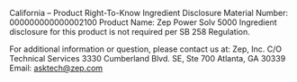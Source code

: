  
 
 
California – Product Right-To-Know Ingredient Disclosure 
Material Number: 000000000000002100 
Product Name: Zep Power Solv 5000 
Ingredient disclosure for this product is not required per SB 258 Regulation. 
 
For additional information or question, please contact us at: 
Zep, Inc. 
C/O Technical Services 
3330 Cumberland Blvd. SE, Ste 700 
Atlanta, GA 30339 
Email: asktech@zep.com 
 
 
 
 
